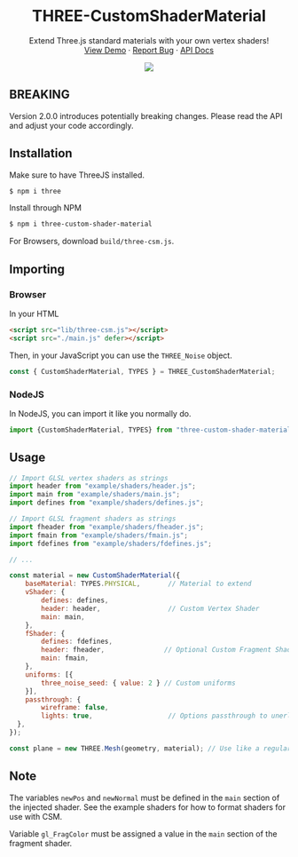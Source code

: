 
<br />
<p align="center">
  <h1 align="center">THREE-CustomShaderMaterial</h1>

  <p align="center">
    Extend Three.js standard materials with your own vertex shaders!
    <br />
    <a href="https://farazzshaikh.github.io/THREE-CustomShaderMaterial/example/index.html">View Demo</a>
    ·
    <a href="https://github.com/FarazzShaikh/THREE-CustomShaderMaterial/issues/new">Report Bug</a>
    ·
    <a href="https://farazzshaikh.github.io/THREE-CustomShaderMaterial/">API Docs</a>
  </p>
  <p align="center">
    <a href="https://www.npmjs.com/package/three-custom-shader-material"><img align="center" src="https://img.shields.io/npm/v/three-custom-shader-material?color=cc3534&style=for-the-badge" /></a>
  </p>
</p>

## BREAKING

Version 2.0.0 introduces potentially breaking changes. Please read the API and adjust your code accordingly.

## Installation

Make sure to have ThreeJS installed.
```bash
$ npm i three
```

Install through NPM
```bash
$ npm i three-custom-shader-material
```

For Browsers, download `build/three-csm.js`.

## Importing

### Browser

In your HTML
```html
<script src="lib/three-csm.js"></script>
<script src="./main.js" defer></script>
```

Then, in your JavaScript you can use the `THREE_Noise` object.
```js
const { CustomShaderMaterial, TYPES } = THREE_CustomShaderMaterial;
```

### NodeJS
In NodeJS, you can import it like you normally do.
```js
import {CustomShaderMaterial, TYPES} from "three-custom-shader-material"
```

## Usage

```js
// Import GLSL vertex shaders as strings
import header from "example/shaders/header.js";
import main from "example/shaders/main.js";
import defines from "example/shaders/defines.js";

// Import GLSL fragment shaders as strings
import fheader from "example/shaders/fheader.js";
import fmain from "example/shaders/fmain.js";
import fdefines from "example/shaders/fdefines.js";

// ...

const material = new CustomShaderMaterial({
    baseMaterial: TYPES.PHYSICAL,       // Material to extend
    vShader: {
        defines: defines,           
        header: header,                 // Custom Vertex Shader
        main: main,
    },
    fShader: {
        defines: fdefines,           
        header: fheader,               // Optional Custom Fragment Shader
        main: fmain,
    },
    uniforms: [{ 
        three_noise_seed: { value: 2 } // Custom uniforms
    }], 
    passthrough: {
        wireframe: false,
        lights: true,                   // Options passthrough to unerlying material.
  },
});

const plane = new THREE.Mesh(geometry, material); // Use like a regular material
```
## Note

The variables `newPos` and `newNormal` must be defined in the `main` section of the injected shader. See the example shaders for how to format shaders for use with CSM.

Variable `gl_FragColor` must be assigned a value in the `main` section of the fragment shader.